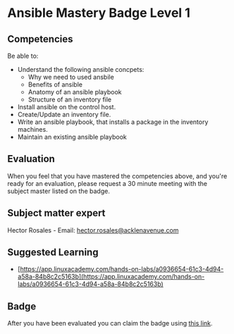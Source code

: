 # Ansible Mastery Badge Level 1

## Competencies
Be able to:
 - Understand the following ansible concpets:
    - Why we need to used ansbile
    - Benefits of ansible
    - Anatomy of an ansible playbook
    - Structure of an inventory file
 - Install ansible on the control host.
 - Create/Update an inventory file.
 - Write an ansible playbook, that installs a package in the inventory machines.
 - Maintain an existing ansible playbook
## Evaluation
When you feel that you have mastered the competencies above, and you're ready for an evaluation, please request a 30 minute meeting with the subject master listed on the badge.

## Subject matter expert
Hector Rosales - Email: hector.rosales@acklenavenue.com

## Suggested Learning
- [https://app.linuxacademy.com/hands-on-labs/a0936654-61c3-4d94-a58a-84b8c2c5163b](https://app.linuxacademy.com/hands-on-labs/a0936654-61c3-4d94-a58a-84b8c2c5163b)

## Badge
 After you have been evaluated you can claim the badge using [this link](https://acklenavenue.badgr.com/public/badges/ywazmA_LR5uqxvQT5IjsCA).
